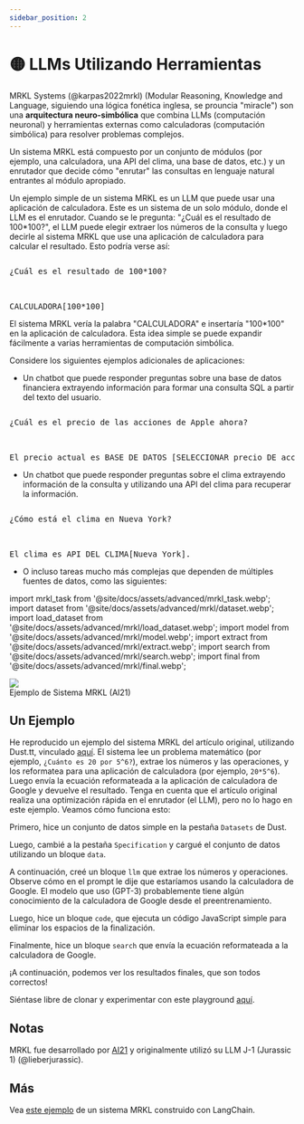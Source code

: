 ```yaml
---
sidebar_position: 2
---
```


# 🟡 LLMs Utilizando Herramientas

MRKL Systems (@karpas2022mrkl) (Modular Reasoning, Knowledge and Language, siguiendo una lógica fonética inglesa, se prouncia "miracle") son una **arquitectura neuro-simbólica** que combina LLMs (computación neuronal) y herramientas externas como calculadoras (computación simbólica) para resolver problemas complejos.

Un sistema MRKL está compuesto por un conjunto de módulos (por ejemplo, una calculadora, una API del clima, una base de datos, etc.) y un enrutador que decide cómo "enrutar" las consultas en lenguaje natural entrantes al módulo apropiado.

Un ejemplo simple de un sistema MRKL es un LLM que puede usar una aplicación de calculadora. Este es un sistema de un solo módulo, donde el LLM es el enrutador. Cuando se le pregunta: "¿Cuál es el resultado de 100*100?", el LLM puede elegir extraer los números de la consulta y luego decirle al sistema MRKL que use una aplicación de calculadora para calcular el resultado. Esto podría verse así:

<pre>
<p>¿Cuál es el resultado de 100*100?</p>

<span style={{backgroundColor: '#d2f4d3'}}>CALCULADORA[100*100]</span>
</pre>

El sistema MRKL vería la palabra "CALCULADORA" e insertaría "100*100" en la aplicación de calculadora. Esta idea simple se puede expandir fácilmente a varias herramientas de computación simbólica.

Considere los siguientes ejemplos adicionales de aplicaciones:

- Un chatbot que puede responder preguntas sobre una base de datos financiera extrayendo información para formar una consulta SQL a partir del texto del usuario.

<pre>
<p>¿Cuál es el precio de las acciones de Apple ahora?</p>

<span style={{backgroundColor: '#d2f4d3'}}>El precio actual es BASE DE DATOS [SELECCIONAR precio DE acciones DONDE empresa = "Apple" Y tiempo = "ahora"].</span>
</pre>

- Un chatbot que puede responder preguntas sobre el clima extrayendo información de la consulta y utilizando una API del clima para recuperar la información.

<pre>
<p>¿Cómo está el clima en Nueva York?</p>

<span style={{backgroundColor: '#d2f4d3'}}>El clima es API DEL CLIMA[Nueva York].</span>
</pre>

- O incluso tareas mucho más complejas que dependen de múltiples fuentes de datos, como las siguientes:

import mrkl_task from '@site/docs/assets/advanced/mrkl_task.webp';
import dataset from '@site/docs/assets/advanced/mrkl/dataset.webp';
import load_dataset from '@site/docs/assets/advanced/mrkl/load_dataset.webp';
import model from '@site/docs/assets/advanced/mrkl/model.webp';
import extract from '@site/docs/assets/advanced/mrkl/extract.webp';
import search from '@site/docs/assets/advanced/mrkl/search.webp';
import final from '@site/docs/assets/advanced/mrkl/final.webp';

<div style={{textAlign: 'center'}}>
  <img src={mrkl_task} style={{width: "500px"}}/>
</div>

<div style={{textAlign: 'center'}}>
Ejemplo de Sistema MRKL (AI21)
</div>


## Un Ejemplo

He reproducido un ejemplo del sistema MRKL del artículo original, utilizando Dust.tt, 
vinculado [aquí](https://dust.tt/trigaten/a/98bdd65cb7). 
El sistema lee un problema matemático (por ejemplo, `¿Cuánto es 20 por 5^6?`), extrae los números y las operaciones,
y los reformatea para una aplicación de calculadora (por ejemplo, `20*5^6`). Luego envía la ecuación reformateada 
a la aplicación de calculadora de Google y devuelve el resultado. Tenga en cuenta que el artículo original realiza una optimización rápida en el enrutador (el LLM), pero no lo hago en este ejemplo. Veamos cómo funciona esto:

Primero, hice un conjunto de datos simple en la pestaña `Datasets` de Dust.

<div style={{textAlign: 'center'}}>
  <LazyLoadImage src={dataset} style={{width: "750px"}} />
</div>

Luego, cambié a la pestaña `Specification` y cargué el conjunto de datos utilizando un bloque `data`.

<div style={{textAlign: 'center'}}>
  <LazyLoadImage src={load_dataset} style={{width: "750px"}} />
</div>

A continuación, creé un bloque `llm` que extrae los números y operaciones. Observe cómo en el prompt le dije que estaríamos usando la calculadora de Google. El modelo que uso (GPT-3) probablemente tiene algún conocimiento de la calculadora de Google desde el preentrenamiento.

<div style={{textAlign: 'center'}}>
  <LazyLoadImage src={model} style={{width: "750px"}} />
</div>

Luego, hice un bloque `code`, que ejecuta un código JavaScript simple para eliminar los espacios de la finalización.

<div style={{textAlign: 'center'}}>
  <LazyLoadImage src={extract} style={{width: "750px"}} />
</div>

Finalmente, hice un bloque `search` que envía la ecuación reformateada a la calculadora de Google.

<div style={{textAlign: 'center'}}>
  <LazyLoadImage src={search} style={{width: "750px"}} />
</div>

¡A continuación, podemos ver los resultados finales, que son todos correctos!

<div style={{textAlign: 'center'}}>
  <LazyLoadImage src={final} style={{width: "750px"}} />
</div>

Siéntase libre de clonar y experimentar con este playground [aquí](https://dust.tt/trigaten/a/98bdd65cb7).

## Notas
MRKL fue desarrollado por [AI21](https://www.ai21.com/) y originalmente utilizó su LLM J-1 (Jurassic 1) (@lieberjurassic).

## Más

Vea [este ejemplo](https://langchain.readthedocs.io/en/latest/modules/agents/implementations/mrkl.html) de un sistema MRKL construido con LangChain.
